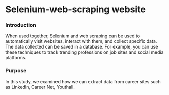 # Selenium-web-scraping website

### Introduction
When used together, Selenium and web scraping can be used to automatically visit websites, interact with them, and collect specific data. The data collected can be saved in a database. For example, you can use these techniques to track trending professions on job sites and social media platforms.

### Purpose
In this study, we examined how we can extract data from career sites such as LinkedIn, Career Net, Youthall.
